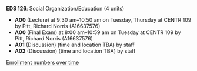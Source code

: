 **EDS 126**: Social Organization/Education (4 units)

- **A00** (Lecture) at 9:30 am–10:50 am on Tuesday, Thursday at CENTR 109 by Pitt, Richard Norris (A16637576)
- **A00** (Final Exam) at 8:00 am–10:59 am on Tuesday at CENTR 109 by Pitt, Richard Norris (A16637576)
- **A01** (Discussion) (time and location TBA) by staff
- **A02** (Discussion) (time and location TBA) by staff

[Enrollment numbers over time](./EDS126.tsv)
